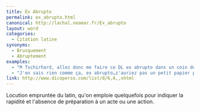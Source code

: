 ```yaml
---
title: Ex Abrupto
permalink: ex_abrupto.html
canonical: http://lachal.neamar.fr/Ex_abrupto
layout: word
categories:
  - Citation latine
synonyms:
  - Brusquement
  - Abruptement
examples:
  - "M Tschirhard, allez donc me faire ce DL ex abrupto dans un coin de votre feuille…"
  - "J'en sais rien comme ça, ex abrupto…z'auriez pas un petit papier par hasard ?"
link: http://www.dicoperso.com/list/8/6,A,,xhtml
---
```


Locution empruntée du latin, qu'on emploie quelquefois pour indiquer la rapidité et l'absence de préparation à un acte ou une action.

